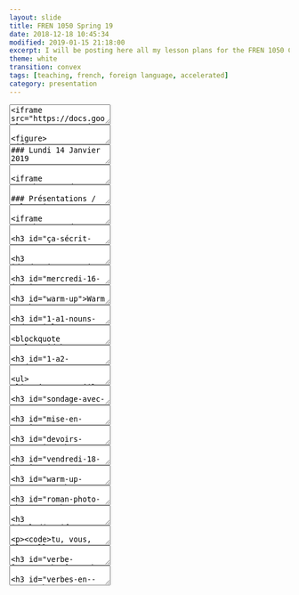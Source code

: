 ```yaml
---
layout: slide
title: FREN 1050 Spring 19 
date: 2018-12-18 10:45:34
modified: 2019-01-15 21:18:00 
excerpt: I will be posting here all my lesson plans for the FREN 1050 Course 
theme: white
transition: convex
tags: [teaching, french, foreign language, accelerated]
category: presentation
---
```


<!-- Introduction  -->
<section data-markdown>
	<textarea data-template>
<iframe src="https://docs.google.com/presentation/d/e/2PACX-1vQJ14eyRBDT_Qzpk5n7CvRuYEw-wX4-xrzHqTFUA3O69O-kRAbD4le-GCV6OnEiPgQchwOY-92tRkuD/embed?start=false&loop=false&delayms=3000" frameborder="0" width="760" height="600" allowfullscreen="true" mozallowfullscreen="true" webkitallowfullscreen="true"></iframe>
  </textarea>
</section>

<!-- Syllabus -->
<section data-markdown>
<textarea data-template>

<figure>
<iframe src="https://docs.google.com/document/d/e/2PACX-1vRiWSqUlGU-u3M4ChF8TFOifBUNfeXX5LyitMFXzYnK0m0x1_rxvQVOu0eccWxEPVkOWhJowOm_nfwa/pub?embedded=true" width="100%" height="600" frameborder="0" scrolling="yes"></iframe>
<figcaption><a href="https://docs.google.com/document/d/e/2PACX-1vRiWSqUlGU-u3M4ChF8TFOifBUNfeXX5LyitMFXzYnK0m0x1_rxvQVOu0eccWxEPVkOWhJowOm_nfwa/pub">Syllabus</a></figcaption>
</figure>

</textarea>
</section>

<!-- Agenda 14 Janvier -->
<section data-markdown>
  <textarea data-template>
### Lundi 14 Janvier 2019 

- Attendance & Dictée diagnostique (collect Student Information Sheets)
- [Daily Self-Tracker and Meditation](/blog/2018/FREN-1050-SPRING-19/#/3)
- Unité 1: 
  -  [Présentations / Salutations](/blog/2018/FREN-1050-SPRING-19/#/4)
  - Roman photo 1A.1 (regarder, vrai ou faux, complétez) 
  - [Tu _vs._ vous](/blog/2018/FREN-1050-SPRING-19/#/5)
  - [Ça s’écrit comment ?](/blog/2018/FREN-1050-SPRING-19/#/6)
- Q & A

  </textarea>
</section>


<!-- Daily Self-Tracker -->

<section data-markdown>

  <textarea data-template>

<iframe src="https://docs.google.com/forms/d/e/1FAIpQLSfLSrDxFlMPhgJSL3hQLW-zNmNB3Dgr9p4Df4fOlGRfG6_79w/viewform?embedded=true" width="640" height="738" frameborder="0" marginheight="0" marginwidth="0">Loading...</iframe>  

  </textarea>
</section>


<section data-markdown>

  <textarea data-template>
  
### Présentations / Salutations 

  > – Bonjour, je m’appelle… <!-- .element: class="fragment" data-fragment-index="1" --> 

  > – Comment t’appelles-tu ? <!-- .element: class="fragment" data-fragment-index="2" -->  

  > – Est-ce tu es étudiant ou prof ? <!-- .element: class="fragment" data-fragment-index="3" -->
  </textarea>
</section>

<!-- Tu vs. vous -->
  <section data-markdown>
    <textarea>

<iframe src="https://docs.google.com/presentation/d/e/2PACX-1vTGFVLEWr6eb6QTvDQ5x8PmXPOMmzZFSE4bUT96Ps62T9AyvLaB3TobJJWc9BzpOG9dCY_ewYMloou-/embed?start=false&loop=false&delayms=3000" frameborder="0" width="760" height="600" allowfullscreen="true" mozallowfullscreen="true" webkitallowfullscreen="true"></iframe>

</textarea>
</section>

<!-- Ça s’écrit comment ? (p. 5)   -->
<section data-markdown>
<textarea data-template>

### Ça s’écrit comment ? (p. 5)

forêt, numéro, français, différence, intelligent 

</textarea>
</section>



<!-- Devoirs  -->
<section data-markdown>
<textarea data-template>

### Devoirs

- Populate the Supersite and do the HW
- Study: Structures 1A.1 & 1A.2 & watch tutorials on Supersite
- Download and save the [self-evaluation tracker](https://goo.gl/forms/wH5UmiOi8eAwJJGO2). 

</textarea>
</section>


<!-- Agenda 16 Janvier -->
<section data-markdown>
  <textarea data-template>

### Mercredi 16 Janvier 2019 (Unité 1A)

- Warm up
- 1A.1 Nouns and articles & Mise en pratique p. 12 - 13 
- 1A.2 Numéros & Mise en pratique p. 16 - 17
- Attendance  
- Devoirs
  
  </textarea>
</section>

<!-- Warm up -->
<section data-markdown>
  <textarea data-template>

### Warm up

Meet & Greet 

</textarea>
</section>

<!-- 1A.1 Nouns & Articles  -->
<section data-markdown>
  <textarea data-template>

### 1 A.1 Nouns and articles

<blockquote style="width:100%">
Bonjour, je m’appelle Spyridon (Spyros) Simotas.  
Je suis étudiant et prof de Français à l’université de Virginie.  
<br>
J’aime **la** <!-- .element: class="fragment" data-fragment-index="1" --> littérature, **la** <!-- .element: class="fragment" data-fragment-index="2" --> technologie, **les** <!-- .element: class="fragment" data-fragment-index="3" --> bananes, et **le** <!-- .element: class="fragment" data-fragment-index="4" --> yoga. Sur la table il y a **un** <!-- .element: class="fragment" data-fragment-index="5" --> ordinateur, mais dans **le** <!-- .element: class="fragment" data-fragment-index="6" --> sac il y a **un** <!-- .element: class="fragment" data-fragment-index="7" --> livre, **un** <!-- .element: class="fragment" data-fragment-index="8" --> cahier, **une** <!-- .element: class="fragment" data-fragment-index="9" --> trousse et dans **la** <!-- .element: class="fragment" data-fragment-index="10" --> trousse il y a **des** <!-- .element: class="fragment" data-fragment-index="11" --> stylos!</blockquote>
-->
</textarea>
</section>

<!-- 1A.1 Nouns & Articles mise en pratique -->
<section data-markdown>
  <textarea data-template>

<blockquote style="width:100%">
Et toi, comment t’appelles tu?  
Qu’est-ce que tu aimes?  
Qu’est-ce qu’il y a sur la table?  
Combien de livres / cahiers / stylos il y a dans le sac?  
</blockquote>

<hr>

- Mise en pratique p. 12 et p. 13  
 - Les singuliers et les pluriels 
 - L’université 
 - Identifiez (avec un partenaire) 

</textarea>
</section>

<!-- 1 A.2 Numéros -->
<section data-markdown>
  <textarea data-template>

### 1 A.2 Numéros 

Combien de pages il y a dans l’unité 1 du livre ?  <!-- .element: class="fragment" data-fragment-index="1" -->  

Il y a 44 pages. <!-- .element: class="fragment" data-fragment-index="2" -->   

-->

</textarea>
</section>

<!-- 1 A.2 Numéros -->
<section data-markdown>
  <textarea data-template>

- Qu’est-ce qu’il y a sur la page trente-neuf?  
- Qu’est-ce qu’il y a sur la page douze?  
- Qu’est-ce qu’il y a sur la page vingt et un?  
- Qu’est-ce qu’il y a sur la page trente-trois?  
- Qu’est-ce qu’il y a sur la page treize?  
- Qu’est-ce qu’il y a sur la page quinze?  

--> 

</textarea>
</section>

<!-- Sondage, avec un partenaire -->
<section data-markdown>
  <textarea data-template>

### Sondage (avec un partenaire) 

- Combien d’étudiants il y a dans la salle?  
- Combien de filles il y a dans la salle?  
- Combien de garçons?  
- Combien d’étudiants de 1re année?  
- Combien d’étudiant de 2e année?  
- Combien d’étudiant de 3e année?  
- Combien d’étudiant de 4e année?  
-->

</textarea>
</section>

<!-- Mise en pratique -->
<section data-markdown>
  <textarea data-template>

 ### Mise en pratique p. 16 - 17:  

- Il y a combien de? 
- Numéros de téléphone… 
- Contradiction (expliquer “il n’y a pas de / d’ ” )

</textarea>
</section>

<!-- Devoirs -->
<section data-markdown>
  <textarea data-template>

### Devoirs

1. Supersite HW 
2. Study pages 20 - 33 

</textarea>
</section>

<!-- Vendredi 18 Janvier 2019 (Unité 1B) -->
<section data-markdown>
  <textarea data-template>

### Vendredi 18 Janvier 2019 (Unité 1B & 2A.1)

- Verbe _être_ & accord
- Warm up 

</textarea>
</section>

<section data-markdown>
  <textarea data-template>

### Warm up 
- Qu’est-ce qu’il y a dans la salle?  
- Qu’est-ce qu’il y a dans le sac?  
- Qu’est-ce qu’il y a sur ta table?  
- Qu’est-ce qu’il y a à la librairie?  - Qu’est-ce qu’il y a à la bibliothèque?  

- - - 

### Activités p. 21 

- Écoutez
- Chassez l’intrus 

</textarea>
</section>

<section data-markdown>
  <textarea data-template>

### Roman photo 1B 
- Visionnage 
 - Attention aux adjectifs. Écoutez bien et notez les adjectifs. 
- Après le visionnage 
 - Partage des adjectifs notés?  
 - Masculin ou féminin?  
- Activités 
 - Identifiez 
 - Complétez 
   
</textarea>
</section>

<section data-markdown>
  <textarea data-template>

### L’adjectif s’accorde en genre et en nombre avec son nom.  

- Est-ce que tu es américain-e?  
- Est-ce que vous êtes profs?  
- Est-ce qu’ils sont acteurs?  
- Est-ce qu’elle est chanteuse?  
- Est-ce qu’elles sont françaises?  

</textarea>
</section>


<section data-markdown>
  <textarea data-template>


`tu, vous, ils, elle, elles`  

- Qu’est-ce que c’est ?  


</textarea>
</section>
 

<section data-markdown>
  <textarea data-template>

### Verbe être 

- Problème de mémoire… Comment conjuguer le verbe être?
- [verbe être - accord](https://www.youtube.com/watch?v=JxYaUXcH-Uo)
- Activités p. 30 - 31  
 - Pascal répète   
 - Assemblez   
 - Qui est-ce ?   
 - Les nationalités p. 34   

<!-- SPEAKER NOTES -->
<aside class="notes">
J'ai un trou de mémoire, j'ai oublié comment conjuguer le verbe être. Demande à un volontaire de venir le conjuguer au tableau. Toute la classe regarde et corrige. (Remercie l’étudiant pour le rafraîchissement de mémoire).  
</aside>
<!-- END SPEAKER NOTES -->

</textarea>
</section>


<section data-markdown>
  <textarea data-template>

### Verbes en -er 

- [Verbes en -er](https://docs.google.com/presentation/d/e/2PACX-1vQWZyJ2VICeq82l8uCxgv9FCgawhqWYUX_XVIGaoZ98cbtU39z79CMC3dtMMO2nMWUcocwCAkyIPg8t/pub?start=false&loop=false&delayms=3000)  

- Activités 
 - Problème de mémoire: Tu as oublié la conjugaison des verbes réguliers en -er. Demande l’aide des étudiants. 
 - Le verbe logique p. 56
 - Un sondage p. 57 
 - Lab Manual: Changez 

</textarea>
</section>